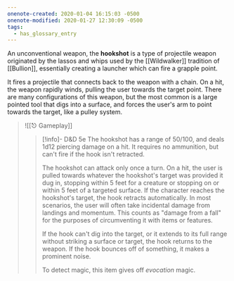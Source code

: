 ```yaml
---
onenote-created: 2020-01-04 16:15:03 -0500
onenote-modified: 2020-01-27 12:30:09 -0500
tags:
  - has_glossary_entry
---
```

An unconventional weapon, the **hookshot** is a type of projectile weapon originated by the lassos and whips used by the [[Wildwalker]] tradition of [[Bullion]], essentially creating a launcher which can fire a grapple point. 

It fires a projectile that connects back to the weapon with a chain. On a hit, the weapon rapidly winds, pulling the user towards the target point. There are many configurations of this weapon, but the most common is a large pointed tool that digs into a surface, and forces the user's arm to point towards the target, like a pulley system.

>![[⎋ Gameplay]]
>>[!info]- D&D 5e
>>The hookshot has a range of 50/100, and deals 1d12 piercing damage on a hit. It requires no ammunition, but can't fire if the hook isn't retracted.
>>
>>The hookshot can attack only once a turn. On a hit, the user is pulled towards whatever the hookshot's target was provided it dug in, stopping within 5 feet for a creature or stopping on or within 5 feet of a targeted surface. If the character reaches the hookshot's target, the hook retracts automatically. In most scenarios, the user will often take incidental damage from landings and momentum. This counts as "damage from a fall" for the purposes of circumventing it with items or features.
>>
>>If the hook can't dig into the target, or it extends to its full range without striking a surface or target, the hook returns to the weapon. If the hook bounces off of something, it makes a prominent noise.
>>
>>To detect magic, this item gives off *evocation* magic.


